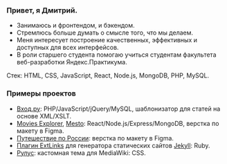 ### Привет, я Дмитрий.

- Занимаюсь и фронтендом, и бэкендом.
- Стремлюсь больше думать о смысле того, что мы делаем.
- Меня интересует построение качественных, эффективных и доступных для всех интерфейсов.
- В роли старшего студента помогаю учиться студентам факультета веб-разработки Яндекс.Практикума.

Стек: HTML, CSS, JavaScript, React, Node.js, MongoDB, PHP, MySQL.

### Примеры проектов

* [Вход.ру](https://vhod.ru/): PHP/JavaScript/jQuery/MySQL, шаблонизатор для статей на основе XML/XSLT.
* [Movies Explorer](https://movies.ogarkov.com/), [Mesto](https://mesto.ogarkov.com/): React/Node.js/Express/MongoDB, верстка по макету в Figma.
* [Путешествие по России](https://d-ogarkov.github.io/russian-travel/): верстка по макету в Figma.
* [Плагин ExtLinks](https://github.com/d-ogarkov/jekyll-extlinks) для генератора статических сайтов [Jekyll](https://github.com/jekyll/jekyll): Ruby.
* [Рулус](http://rulus.ru/): кастомная тема для MediaWiki: CSS.

<!--
**d-ogarkov/d-ogarkov** is a ✨ _special_ ✨ repository because its `README.md` (this file) appears on your GitHub profile.

Here are some ideas to get you started:

- 🔭 I’m currently working on ...
- 🌱 I’m currently learning ...
- 👯 I’m looking to collaborate on ...
- 🤔 I’m looking for help with ...
- 💬 Ask me about ...
- 📫 How to reach me: ...
- 😄 Pronouns: ...
- ⚡ Fun fact: ...
-->


